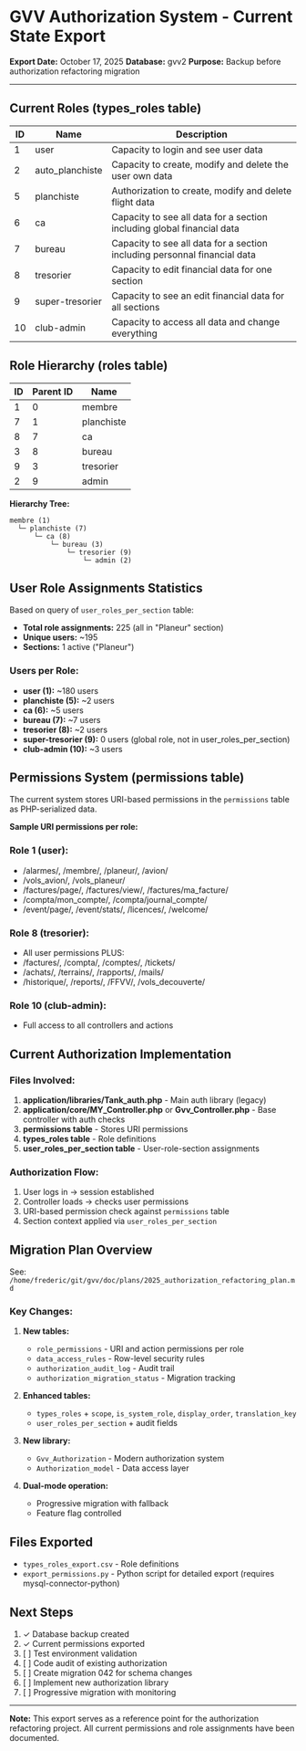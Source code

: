 # GVV Authorization System - Current State Export

**Export Date:** October 17, 2025
**Database:** gvv2
**Purpose:** Backup before authorization refactoring migration

---

## Current Roles (types_roles table)

| ID | Name | Description |
|----|------|-------------|
| 1 | user | Capacity to login and see user data |
| 2 | auto_planchiste | Capacity to create, modify and delete the user own data |
| 5 | planchiste | Authorization to create, modify and delete flight data |
| 6 | ca | Capacity to see all data for a section including global financial data |
| 7 | bureau | Capacity to see all data for a section including personnal financial data |
| 8 | tresorier | Capacity to edit financial data for one section |
| 9 | super-tresorier | Capacity to see an edit financial data for all sections |
| 10 | club-admin | Capacity to access all data and change everything |

## Role Hierarchy (roles table)

| ID | Parent ID | Name |
|----|-----------|------|
| 1 | 0 | membre |
| 7 | 1 | planchiste |
| 8 | 7 | ca |
| 3 | 8 | bureau |
| 9 | 3 | tresorier |
| 2 | 9 | admin |

**Hierarchy Tree:**
```
membre (1)
  └─ planchiste (7)
      └─ ca (8)
          └─ bureau (3)
              └─ tresorier (9)
                  └─ admin (2)
```

## User Role Assignments Statistics

Based on query of `user_roles_per_section` table:

- **Total role assignments:** 225 (all in "Planeur" section)
- **Unique users:** ~195
- **Sections:** 1 active ("Planeur")

### Users per Role:
- **user (1):** ~180 users
- **planchiste (5):** ~2 users
- **ca (6):** ~5 users
- **bureau (7):** ~7 users
- **tresorier (8):** ~2 users
- **super-tresorier (9):** 0 users (global role, not in user_roles_per_section)
- **club-admin (10):** ~3 users

## Permissions System (permissions table)

The current system stores URI-based permissions in the `permissions` table as PHP-serialized data.

**Sample URI permissions per role:**

### Role 1 (user):
- /alarmes/, /membre/, /planeur/, /avion/
- /vols_avion/, /vols_planeur/
- /factures/page/, /factures/view/, /factures/ma_facture/
- /compta/mon_compte/, /compta/journal_compte/
- /event/page/, /event/stats/, /licences/, /welcome/

### Role 8 (tresorier):
- All user permissions PLUS:
- /factures/, /compta/, /comptes/, /tickets/
- /achats/, /terrains/, /rapports/, /mails/
- /historique/, /reports/, /FFVV/, /vols_decouverte/

### Role 10 (club-admin):
- Full access to all controllers and actions

## Current Authorization Implementation

### Files Involved:
1. **application/libraries/Tank_auth.php** - Main auth library (legacy)
2. **application/core/MY_Controller.php** or **Gvv_Controller.php** - Base controller with auth checks
3. **permissions table** - Stores URI permissions
4. **types_roles table** - Role definitions
5. **user_roles_per_section table** - User-role-section assignments

### Authorization Flow:
1. User logs in → session established
2. Controller loads → checks user permissions
3. URI-based permission check against `permissions` table
4. Section context applied via `user_roles_per_section`

## Migration Plan Overview

See: `/home/frederic/git/gvv/doc/plans/2025_authorization_refactoring_plan.md`

### Key Changes:
1. **New tables:**
   - `role_permissions` - URI and action permissions per role
   - `data_access_rules` - Row-level security rules
   - `authorization_audit_log` - Audit trail
   - `authorization_migration_status` - Migration tracking

2. **Enhanced tables:**
   - `types_roles` + `scope`, `is_system_role`, `display_order`, `translation_key`
   - `user_roles_per_section` + audit fields

3. **New library:**
   - `Gvv_Authorization` - Modern authorization system
   - `Authorization_model` - Data access layer

4. **Dual-mode operation:**
   - Progressive migration with fallback
   - Feature flag controlled

## Files Exported

- `types_roles_export.csv` - Role definitions
- `export_permissions.py` - Python script for detailed export (requires mysql-connector-python)

## Next Steps

1. ✓ Database backup created
2. ✓ Current permissions exported
3. [ ] Test environment validation
4. [ ] Code audit of existing authorization
5. [ ] Create migration 042 for schema changes
6. [ ] Implement new authorization library
7. [ ] Progressive migration with monitoring

---

**Note:** This export serves as a reference point for the authorization refactoring project. All current permissions and role assignments have been documented.

